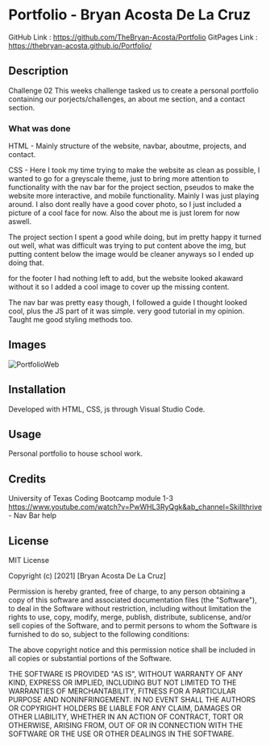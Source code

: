 # Portfolio - Bryan Acosta De La Cruz
GitHub Link : https://github.com/TheBryan-Acosta/Portfolio
GitPages Link : https://thebryan-acosta.github.io/Portfolio/
## Description
Challenge 02  This weeks challenge tasked us to create a personal portfolio containing our porjects/challenges, an about me section, and a contact section.
### What was done
HTML - Mainly structure of the website, navbar, aboutme, projects, and contact.

CSS - Here I took my time trying to make the website as clean as possible, I wanted to go for a greyscale theme, just to bring more attention to functionality
with the nav bar for the project section, pseudos to make the website more interactive, and mobile functionality. Mainly I was just playing around. I also dont really
have a good cover photo, so I just included a picture of a cool face for now. Also the about me is just lorem for now aswell.

The project section I spent a good while doing, but im pretty happy it turned out well, what was difficult was trying to put content above the img, but
putting content below the image would be cleaner anyways so I ended up doing that.
 
for the footer I had nothing left to add, but the website looked akaward without it so I added a cool image to cover up the missing content.

The nav bar was pretty easy though, I followed a guide I thought looked cool, plus the JS part of it was simple. very good tutorial in my opinion.
Taught me good styling methods too.

## Images
![PortfolioWeb](Portfolio\assets\Images\portfoliodone.png?raw=true)
## Installation
Developed with HTML, CSS, js through Visual Studio Code.

## Usage
Personal portfolio to house school work.


## Credits
University of Texas Coding Bootcamp module 1-3
https://www.youtube.com/watch?v=PwWHL3RyQgk&ab_channel=Skillthrive - Nav Bar help

## License

MIT License

Copyright (c) [2021] [Bryan Acosta De La Cruz]

Permission is hereby granted, free of charge, to any person obtaining a copy
of this software and associated documentation files (the "Software"), to deal
in the Software without restriction, including without limitation the rights
to use, copy, modify, merge, publish, distribute, sublicense, and/or sell
copies of the Software, and to permit persons to whom the Software is
furnished to do so, subject to the following conditions:

The above copyright notice and this permission notice shall be included in all
copies or substantial portions of the Software.

THE SOFTWARE IS PROVIDED "AS IS", WITHOUT WARRANTY OF ANY KIND, EXPRESS OR
IMPLIED, INCLUDING BUT NOT LIMITED TO THE WARRANTIES OF MERCHANTABILITY,
FITNESS FOR A PARTICULAR PURPOSE AND NONINFRINGEMENT. IN NO EVENT SHALL THE
AUTHORS OR COPYRIGHT HOLDERS BE LIABLE FOR ANY CLAIM, DAMAGES OR OTHER
LIABILITY, WHETHER IN AN ACTION OF CONTRACT, TORT OR OTHERWISE, ARISING FROM,
OUT OF OR IN CONNECTION WITH THE SOFTWARE OR THE USE OR OTHER DEALINGS IN THE
SOFTWARE.